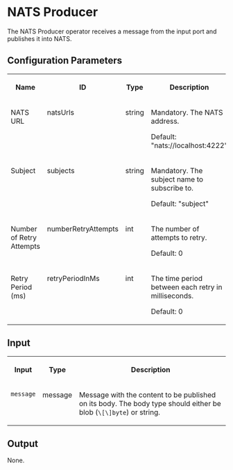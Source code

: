 <!-- loioe7fd7dee19d54cc0a967d99f02d0f47f -->

# NATS Producer

The NATS Producer operator receives a message from the input port and publishes it into NATS.



<a name="loioe7fd7dee19d54cc0a967d99f02d0f47f__section_sq1_nf3_vdb"/>

## Configuration Parameters


<table>
<tr>
<th valign="top">

Name

</th>
<th valign="top">

ID

</th>
<th valign="top">

Type

</th>
<th valign="top">

Description

</th>
</tr>
<tr>
<td valign="top">

NATS URL

</td>
<td valign="top">

natsUrls

</td>
<td valign="top">

string

</td>
<td valign="top">

Mandatory. The NATS address.

Default: "nats://localhost:4222"

</td>
</tr>
<tr>
<td valign="top">

Subject

</td>
<td valign="top">

subjects

</td>
<td valign="top">

string

</td>
<td valign="top">

Mandatory. The subject name to subscribe to.

Default: "subject"

</td>
</tr>
<tr>
<td valign="top">

Number of Retry Attempts

</td>
<td valign="top">

numberRetryAttempts

</td>
<td valign="top">

int

</td>
<td valign="top">

The number of attempts to retry.

Default: 0

</td>
</tr>
<tr>
<td valign="top">

Retry Period \(ms\)

</td>
<td valign="top">

retryPeriodInMs

</td>
<td valign="top">

int

</td>
<td valign="top">

The time period between each retry in milliseconds.

Default: 0

</td>
</tr>
</table>



<a name="loioe7fd7dee19d54cc0a967d99f02d0f47f__section_knq_5f3_vdb"/>

## Input


<table>
<tr>
<th valign="top">

Input

</th>
<th valign="top">

Type

</th>
<th valign="top">

Description

</th>
</tr>
<tr>
<td valign="top">

`message` 

</td>
<td valign="top">

message

</td>
<td valign="top">

Message with the content to be published on its body. The body type should either be blob \(`\[\]byte`\) or string.

</td>
</tr>
</table>



<a name="loioe7fd7dee19d54cc0a967d99f02d0f47f__section_swc_cg3_vdb"/>

## Output

None.


